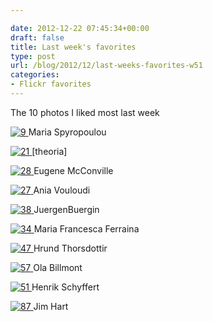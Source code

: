 ```yaml
---

date: 2012-12-22 07:45:34+00:00
draft: false
title: Last week's favorites
type: post
url: /blog/2012/12/last-weeks-favorites-w51
categories:
- Flickr favorites
---
```


The 10 photos I liked most last week

[![9](http://farm9.staticflickr.com/8502/8290396887_dac192a6a0_b.jpg)
](http://www.flickr.com/photos/59955665@N05/8290396887)
Maria Spyropoulou





[![21](http://farm8.staticflickr.com/7274/7482104092_88e033095c_b.jpg)
](http://www.flickr.com/photos/24152374@N02/7482104092)
[theoria]





[![28](http://farm8.staticflickr.com/7080/7401439732_45065d7343_b.jpg)
](http://www.flickr.com/photos/23650315@N06/7401439732)
Eugene McConville





[![27](http://farm8.staticflickr.com/7072/7300249266_5b9c0ec0fb.jpg)
](http://www.flickr.com/photos/vouloudi/7300249266/)
Ania Vouloudi





[![38](http://farm8.staticflickr.com/7042/7071374511_9f192ef97f_b.jpg)
](http://www.flickr.com/photos/60695926@N03/7071374511)
JuergenBuergin





[![34](http://farm9.staticflickr.com/8338/8182449058_08d7626296_b.jpg)
](http://www.flickr.com/photos/53351126@N03/8182449058)
Maria Francesca Ferraina





[![47](http://farm9.staticflickr.com/8362/8284078948_83708e0a8a_b.jpg)
](http://www.flickr.com/photos/36694024@N07/8284078948)
Hrund Thorsdottir





[![57](http://farm9.staticflickr.com/8481/8272141294_e9e5cdb1f1_b.jpg)
](http://www.flickr.com/photos/82781890@N00/8272141294)
Ola Billmont





[![51](http://farm9.staticflickr.com/8046/8147689028_b5e8ea81e0_b.jpg)
](http://www.flickr.com/photos/25352363@N07/8147689028)
Henrik Schyffert





[![87](http://farm9.staticflickr.com/8341/8234021812_168328fdaf_b.jpg)
](http://www.flickr.com/photos/31477151@N04/8234021812)
Jim Hart
